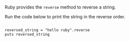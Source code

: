 Ruby provides the `reverse`
method to reverse a string.

Run the code below to print
the string in the reverse order.

<codeblock language="ruby" type="lesson">
<code>
reversed_string = "hello ruby".reverse
puts reversed_string
</code>
</codeblock>